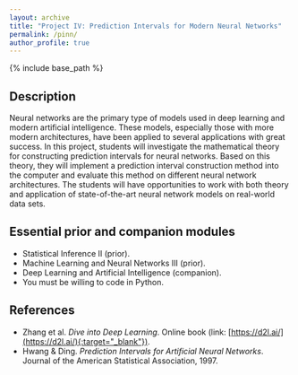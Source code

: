 ```yaml
---
layout: archive
title: "Project IV: Prediction Intervals for Modern Neural Networks"
permalink: /pinn/
author_profile: true
---
```


{% include base_path %}

## Description

Neural networks are the primary type of models used in deep learning and modern artificial intelligence. These models, especially those with more modern architectures, have been applied to several applications with great success. In this project, students will investigate the mathematical theory for constructing prediction intervals for neural networks. Based on this theory, they will implement a prediction interval construction method into the computer and evaluate this method on different neural network architectures. The students will have opportunities to work with both theory and application of state-of-the-art neural network models on real-world data sets.

## Essential prior and companion modules

- Statistical Inference II (prior).
- Machine Learning and Neural Networks III (prior).
- Deep Learning and Artificial Intelligence (companion).
- You must be willing to code in Python.

## References

- Zhang et al. *Dive into Deep Learning*. Online book (link: [https://d2l.ai/](https://d2l.ai/){:target="_blank"}).
- Hwang & Ding. *Prediction Intervals for Artificial Neural Networks*. Journal of the American Statistical Association, 1997.
